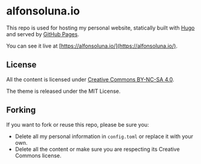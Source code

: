 # alfonsoluna.io

This repo is used for hosting my personal website, statically built with [Hugo](https://gohugo.io/) and served by [GitHub Pages](https://pages.github.com/).

You can see it live at [https://alfonsoluna.io/](https://alfonsoluna.io/).

## License

All the content is licensed under [Creative Commons BY-NC-SA 4.0](http://creativecommons.org/licenses/by-nc-sa/4.0/deed.en).

The theme is released under the MIT License.

## Forking

If you want to fork or reuse this repo, please be sure you:

- Delete all my personal information in `config.toml` or replace it with your own.
- Delete all the content or make sure you are respecting its Creative Commons license.

